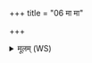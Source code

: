 +++
title = "06 मा मा"

+++
<details><summary>मूलम् (WS)</summary>

मा मा वोचन्नराधसं जनासः पुनस्ते पृश्निं जरितर्ददामि।  
स्तोत्रं मे विश्वमा याहि जनेष्वन्तर्देवेषु मानुषेषु विप्र ॥ ८ ॥
</details>